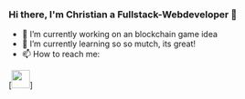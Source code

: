 ### Hi there, I'm  Christian a Fullstack-Webdeveloper 👋

- 🔭 I’m currently working on an blockchain game idea
- 🌱 I’m currently learning so so mutch, its great!
- 📫 How to reach me:

[<img height="32" width="32" src="https://cdn.jsdelivr.net/npm/simple-icons@v6/icons/linkedin.svg" />]
<!--
**EbbeUndFlut/EbbeUndFlut** is a ✨ _special_ ✨ repository because its `README.md` (this file) appears on your GitHub profile.

Here are some ideas to get you started:

- 🔭 I’m currently working on ...
- 🌱 I’m currently learning ...
- 👯 I’m looking to collaborate on ...
- 🤔 I’m looking for help with ...
- 💬 Ask me about ...
- 📫 How to reach me: ...
- 😄 Pronouns: ...
- ⚡ Fun fact: ...
-->
